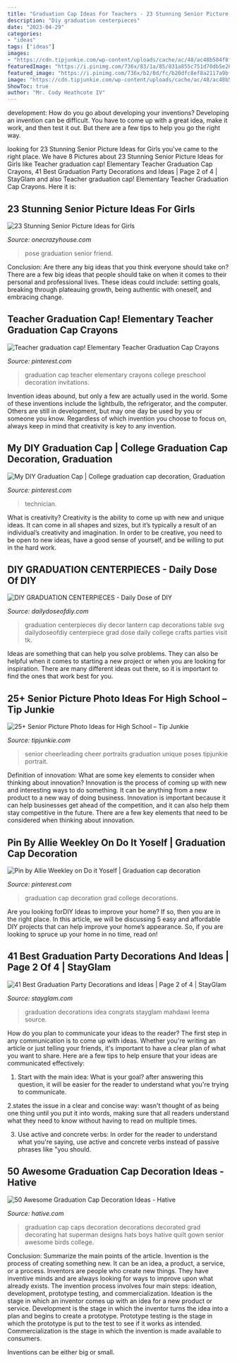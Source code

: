 ```yaml
---
title: "Graduation Cap Ideas For Teachers - 23 Stunning Senior Picture Ideas For Girls"
description: "Diy graduation centerpieces"
date: "2023-04-29"
categories:
- "ideas"
tags: ["ideas"]
images:
- "https://cdn.tipjunkie.com/wp-content/uploads/cache/ac/48/ac48b584f8fdec7626f743b078d3f607.jpg"
featuredImage: "https://i.pinimg.com/736x/83/1a/85/831a855c751d70db5e263c86fa165767.jpg"
featured_image: "https://i.pinimg.com/736x/b2/0d/fc/b20dfc8ef8a2117a9bf005a35d68a130.jpg"
image: "https://cdn.tipjunkie.com/wp-content/uploads/cache/ac/48/ac48b584f8fdec7626f743b078d3f607.jpg"
ShowToc: true
author: "Mr. Cody Heathcote IV"
---
```



development: How do you go about developing your inventions?
Developing an invention can be difficult. You have to come up with a great idea, make it work, and then test it out. But there are a few tips to help you go the right way.

	

		
looking for 23 Stunning Senior Picture Ideas for Girls you've came to the right place. We have 8 Pictures about 23 Stunning Senior Picture Ideas for Girls like Teacher graduation cap! Elementary Teacher Graduation Cap Crayons, 41 Best Graduation Party Decorations and Ideas | Page 2 of 4 | StayGlam and also Teacher graduation cap! Elementary Teacher Graduation Cap Crayons. Here it is:
		
    
## 23 Stunning Senior Picture Ideas For Girls

<img loading=lazy src="https://cdn.onecrazyhouse.com/wp-content/uploads/2016/08/best-friend-graduation-pose.jpg" onerror="this.onerror=null;this.src='https://tse4.mm.bing.net/th?id=OIP.8uIYIM0-EAE-gCzCBhPPFgHaLH&amp;pid=15.1';" alt="23 Stunning Senior Picture Ideas for Girls">

_Source: onecrazyhouse.com_

>pose graduation senior friend. 

	

Conclusion: Are there any big ideas that you think everyone should take on?
There are a few big ideas that people should take on when it comes to their personal and professional lives. These ideas could include: setting goals, breaking through plateauing growth, being authentic with oneself, and embracing change.

    
## Teacher Graduation Cap! Elementary Teacher Graduation Cap Crayons

<img loading=lazy src="https://i.pinimg.com/736x/b2/0d/fc/b20dfc8ef8a2117a9bf005a35d68a130.jpg" onerror="this.onerror=null;this.src='https://tse4.mm.bing.net/th?id=OIP.PoSZuBYgSk8_1unjZI8BrQHaJ3&amp;pid=15.1';" alt="Teacher graduation cap! Elementary Teacher Graduation Cap Crayons">

_Source: pinterest.com_

>graduation cap teacher elementary crayons college preschool decoration invitations. 

	

Invention ideas abound, but only a few are actually used in the world. Some of these inventions include the lightbulb, the refrigerator, and the computer. Others are still in development, but may one day be used by you or someone you know. Regardless of which invention you choose to focus on, always keep in mind that creativity is key to any invention.

    
## My DIY Graduation Cap | College Graduation Cap Decoration, Graduation

<img loading=lazy src="https://i.pinimg.com/736x/82/b9/fd/82b9fd003d0cbb7e4f24d46452c3dc23.jpg" onerror="this.onerror=null;this.src='https://tse2.mm.bing.net/th?id=OIP.tMwdwovYi9Tn2d4mdelI1wHaG8&amp;pid=15.1';" alt="My DIY Graduation Cap | College graduation cap decoration, Graduation">

_Source: pinterest.com_

>technician. 

	

What is creativity?
Creativity is the ability to come up with new and unique ideas. It can come in all shapes and sizes, but it’s typically a result of an individual’s creativity and imagination. In order to be creative, you need to be open to new ideas, have a good sense of yourself, and be willing to put in the hard work.

    
## DIY GRADUATION CENTERPIECES - Daily Dose Of DIY

<img loading=lazy src="https://i2.wp.com/dailydoseofdiy.com/wp-content/uploads/DIY-GRADUATION-CENTERPIECES.jpg?fit=600%2C1100&amp;ssl=1" onerror="this.onerror=null;this.src='https://tse3.mm.bing.net/th?id=OIP.9DmknrVzv_nDnHH2xTWsIAHaNl&amp;pid=15.1';" alt="DIY GRADUATION CENTERPIECES - Daily Dose of DIY">

_Source: dailydoseofdiy.com_

>graduation centerpieces diy decor lantern cap decorations table svg dailydoseofdiy centerpiece grad dose daily college crafts parties visit tk. 

	

Ideas are something that can help you solve problems. They can also be helpful when it comes to starting a new project or when you are looking for inspiration. There are many different ideas out there, so it is important to find the ones that work best for you.

    
## 25+ Senior Picture Photo Ideas For High School – Tip Junkie

<img loading=lazy src="https://cdn.tipjunkie.com/wp-content/uploads/cache/ac/48/ac48b584f8fdec7626f743b078d3f607.jpg" onerror="this.onerror=null;this.src='https://tse4.mm.bing.net/th?id=OIP.2bDJIsSln-ejCL-x-ZMIFwHaLk&amp;pid=15.1';" alt="25+ Senior Picture Photo Ideas for High School – Tip Junkie">

_Source: tipjunkie.com_

>senior cheerleading cheer portraits graduation unique poses tipjunkie portrait. 

	

Definition of innovation: What are some key elements to consider when thinking about innovation?
Innovation is the process of coming up with new and interesting ways to do something. It can be anything from a new product to a new way of doing business. Innovation is important because it can help businesses get ahead of the competition, and it can also help them stay competitive in the future.
There are a few key elements that need to be considered when thinking about innovation.

    
## Pin By Allie Weekley On Do It Yoself | Graduation Cap Decoration

<img loading=lazy src="https://i.pinimg.com/736x/83/1a/85/831a855c751d70db5e263c86fa165767.jpg" onerror="this.onerror=null;this.src='https://tse3.mm.bing.net/th?id=OIP.2rb7Oha14reby1boSaloiAHaJ3&amp;pid=15.1';" alt="Pin by Allie Weekley on Do it Yoself | Graduation cap decoration">

_Source: pinterest.com_

>graduation cap decoration grad college decorations. 

	

Are you looking forDIY Ideas to improve your home? If so, then you are in the right place. In this article, we will be discussing 5 easy and affordable DIY projects that can help improve your home’s appearance. So, if you are looking to spruce up your home in no time, read on!

    
## 41 Best Graduation Party Decorations And Ideas | Page 2 Of 4 | StayGlam

<img loading=lazy src="https://stayglam.com/wp-content/uploads/2018/04/Congrats-Party-Idea.jpg" onerror="this.onerror=null;this.src='https://tse4.mm.bing.net/th?id=OIP.e7gpcnlre2xECEMDf5AtgAAAAA&amp;pid=15.1';" alt="41 Best Graduation Party Decorations and Ideas | Page 2 of 4 | StayGlam">

_Source: stayglam.com_

>graduation decorations idea congrats stayglam mahdawi leema source. 

	

How do you plan to communicate your ideas to the reader?
The first step in any communication is to come up with ideas. Whether you're writing an article or just telling your friends, it's important to have a clear plan of what you want to share. Here are a few tips to help ensure that your ideas are communicated effectively:
1. Start with the main idea: What is your goal? after answering this question, it will be easier for the reader to understand what you're trying to communicate.

2.states the issue in a clear and concise way: wasn't thought of as being one thing until you put it into words, making sure that all readers understand what they need to know without having to read on multiple times.

3. Use active and concrete verbs: In order for the reader to understand what you're saying, use active and concrete verbs instead of passive phrases like "you should.

    
## 50 Awesome Graduation Cap Decoration Ideas - Hative

<img loading=lazy src="https://hative.com/wp-content/uploads/2014/02/graduation-cap/decorating-graduation-cap-34.jpg" onerror="this.onerror=null;this.src='https://tse1.mm.bing.net/th?id=OIP.Kfo38FY-syDnh6NYQmnVjQHaJ4&amp;pid=15.1';" alt="50 Awesome Graduation Cap Decoration Ideas - Hative">

_Source: hative.com_

>graduation cap caps decoration decorations decorated grad decorating hat superman designs hats boys hative quilt gown senior awesome birds college. 

	

Conclusion: Summarize the main points of the article.
Invention is the process of creating something new. It can be an idea, a product, a service, or a process. Inventors are people who create new things. They have inventive minds and are always looking for ways to improve upon what already exists.
The invention process involves four main steps: ideation, development, prototype testing, and commercialization. Ideation is the stage in which an inventor comes up with an idea for a new product or service. Development is the stage in which the inventor turns the idea into a plan and begins to create a prototype. Prototype testing is the stage in which the prototype is put to the test to see if it works as intended. Commercialization is the stage in which the invention is made available to consumers.

Inventions can be either big or small.

